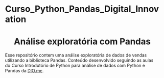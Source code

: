 # Curso_Python_Pandas_Digital_Innovation
 <h1 align="center">Análise exploratória com Pandas</h1>
 <p>Esse repositório contem uma análise exploratória de dados de vendas utilizando a biblioteca Pandas. Conteúdo desenvolvido seguindo as aulas do Curso Introdutório de Python para análise de dados com Python e Pandas da <a href="http://dio.me">DIO.me</a>.</p>
